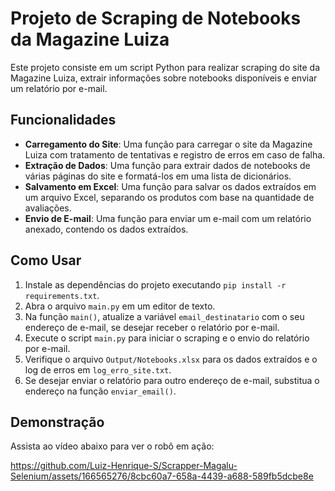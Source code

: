 # Projeto de Scraping de Notebooks da Magazine Luiza

Este projeto consiste em um script Python para realizar scraping do site da Magazine Luiza, extrair informações sobre notebooks disponíveis e enviar um relatório por e-mail.

## Funcionalidades

- **Carregamento do Site**: Uma função para carregar o site da Magazine Luiza com tratamento de tentativas e registro de erros em caso de falha.
- **Extração de Dados**: Uma função para extrair dados de notebooks de várias páginas do site e formatá-los em uma lista de dicionários.
- **Salvamento em Excel**: Uma função para salvar os dados extraídos em um arquivo Excel, separando os produtos com base na quantidade de avaliações.
- **Envio de E-mail**: Uma função para enviar um e-mail com um relatório anexado, contendo os dados extraídos.

## Como Usar

1. Instale as dependências do projeto executando `pip install -r requirements.txt`.
2. Abra o arquivo `main.py` em um editor de texto.
3. Na função `main()`, atualize a variável `email_destinatario` com o seu endereço de e-mail, se desejar receber o relatório por e-mail.
4. Execute o script `main.py` para iniciar o scraping e o envio do relatório por e-mail.
5. Verifique o arquivo `Output/Notebooks.xlsx` para os dados extraídos e o log de erros em `log_erro_site.txt`.
6. Se desejar enviar o relatório para outro endereço de e-mail, substitua o endereço na função `enviar_email()`.

## Demonstração

Assista ao vídeo abaixo para ver o robô em ação:




https://github.com/Luiz-Henrique-S/Scrapper-Magalu-Selenium/assets/166565276/8cbc60a7-658a-4439-a688-589fb5dcbe8e

